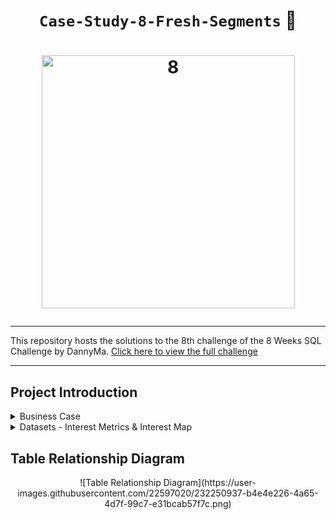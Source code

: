 # <p align="center" style="margin-top: 0px;">  **`Case-Study-8-Fresh-Segments`** 🍊
 
# <p align="center" style="margin-top: 0px;">  <img width="405" alt="8" src="https://user-images.githubusercontent.com/22597020/232251670-86918f03-d118-45df-805a-9a7de795bc68.png">
 
---
This repository hosts the solutions to the 8th challenge of the 8 Weeks SQL Challenge by DannyMa. [Click here to view the full challenge](https://8weeksqlchallenge.com/case-study-8/)
 
---

## Project Introduction
<details>
<summary>Business Case</summary>
Fresh Segments is a digital marketing agency that helps other businesses analyse trends in online ad click behaviour for their unique customer base.
Clients share their customer lists with the Fresh Segments team who then aggregate interest metrics and generate a single dataset worth of metrics for further analysis. In particular - the composition and rankings for different interests are provided for each client showing the proportion of their customer list who interacted with online assets related to each interest for each month.
</details>


<details>
<summary> Datasets - Interest Metrics & Interest Map </summary>
The Interest Metrics table contains information about aggregated interest metrics for a specific major client of Fresh Segments which makes up a large proportion of their customer base. Each record in this table represents the performance of a specific interest_id based on the client’s customer base interest measured through clicks and interactions with specific targeted advertising content. 
 
 ---
 | Month | Year | Month_Year | Interest_ID | Composition | Index_Value | Ranking | Percentile_Ranking |
|------:|-----:|-----------|------------:|------------:|------------:|--------:|-------------------:|
|     7 | 2018 |    07-2018 |       32486 |       11.89 |        6.19 |       1 |              99.86 |
|     7 | 2018 |    07-2018 |        6106 |        9.93 |        5.31 |       2 |              99.73 |
|     7 | 2018 |    07-2018 |       18923 |       10.85 |        5.29 |       3 |              99.59 |
|     7 | 2018 |    07-2018 |        6344 |       10.32 |         5.1 |       4 |              99.45 |
|     7 | 2018 |    07-2018 |         100 |       10.77 |        5.04 |       5 |              99.31 |
|     7 | 2018 |    07-2018 |          69 |       10.82 |        5.03 |       6 |              99.18 |
|     7 | 2018 |    07-2018 |          79 |       11.21 |        4.97 |       7 |              99.04 |
|     7 | 2018 |    07-2018 |        6111 |       10.71 |        4.83 |       8 |               98.9 |
|     7 | 2018 |    07-2018 |        6214 |        9.71 |        4.83 |       8 |               98.9 |
|     7 | 2018 |    07-2018 |       19422 |       10.11 |        4.81 |      10 |              98.63 |
 
 
In July 2018, the composition metric is 11.89, meaning that 11.89% of the client’s customer list interacted with the interest interest_id = 32486 - we can link interest_id to a separate mapping table to find the segment name called “Vacation Rental Accommodation Researchers”. The index_value is 6.19, means that the composition value is 6.19x the average composition value for all Fresh Segments clients’ customer for this particular interest in the month of July 2018. The ranking and percentage_ranking relates to the order of index_value records in each month year. 
 
  ---

 The Interest map table links the interest_id with their relevant interest information. 
 
 | id  | interest_name             | interest_summary                                                   | created_at            | last_modified        |
|----:|--------------------------|--------------------------------------------------------------------|-----------------------|----------------------|
| 1   | Fitness Enthusiasts       | Consumers using fitness tracking apps and websites.                | 2016-05-26 14:57:59   | 2018-05-23 11:30:12  |
| 2   | Gamers                    | Consumers researching game reviews and cheat codes.                | 2016-05-26 14:57:59   | 2018-05-23 11:30:12  |
| 3   | Car Enthusiasts           | Readers of automotive news and car reviews.                         | 2016-05-26 14:57:59   | 2018-05-23 11:30:12  |
| 4   | Luxury Retail Researchers | Consumers researching luxury product reviews and gift ideas.        | 2016-05-26 14:57:59   | 2018-05-23 11:30:12  |
| 5   | Brides & Wedding Planners | People researching wedding ideas and vendors.                        | 2016-05-26 14:57:59   | 2018-05-23 11:30:12  |
| 6   | Vacation Planners         | Consumers reading reviews of vacation destinations and accommodations. | 2016-05-26 14:57:59   | 2018-05-23 11:30:13  |
| 7   | Motorcycle Enthusiasts    | Readers of motorcycle news and reviews.                             | 2016-05-26 14:57:59   | 2018-05-23 11:30:13  |
| 8   | Business News Readers     | Readers of online business news content.                            | 2016-05-26 14:57:59   | 2018-05-23 11:30:12  |
| 12  | Thrift Store Shoppers     | Consumers shopping online for clothing at thrift stores and researching locations. | 2016-05-26 14:57:59  | 2018-03-16 13:14:00  |
| 13  | Advertising Professionals | People who read advertising industry news.                          | 2016-05-26 14:57:59   | 2018-05-23 11:30:12  |

</details>

## Table Relationship Diagram

<p align="center" style="margin-bottom: 0px !important;"> ![Table Relationship Diagram](https://user-images.githubusercontent.com/22597020/232250937-b4e4e226-4a65-4d7f-99c7-e31bcab57f7c.png)



